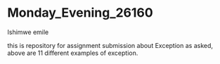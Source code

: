 # Monday_Evening_26160
<p>Ishimwe emile</p>
this is repository for assignment submission about Exception as asked, above are 11 different examples of exception.
